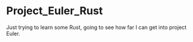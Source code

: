 # Project_Euler_Rust
Just trying to learn some Rust, going to see how far I can get into project Euler.
